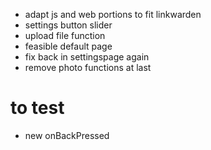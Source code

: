 - adapt js and web portions to fit linkwarden
- settings button slider
- upload file function
- feasible default page
- fix back in settingspage again
- remove photo functions at last

# to test
- new onBackPressed